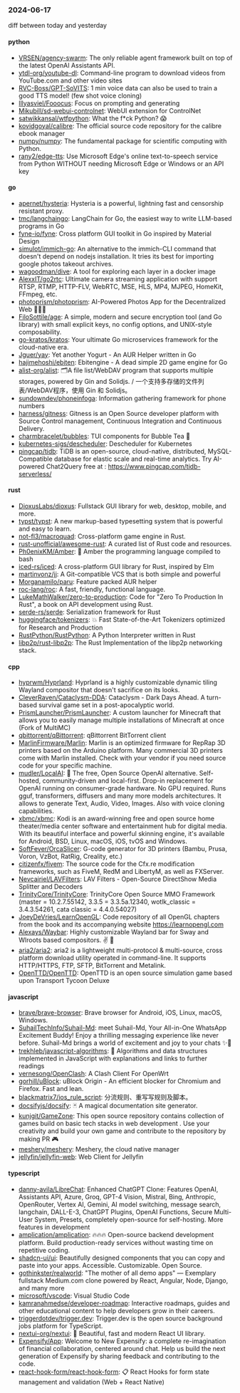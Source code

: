 ### 2024-06-17
diff between today and yesterday

#### python
* [VRSEN/agency-swarm](https://github.com/VRSEN/agency-swarm): The only reliable agent framework built on top of the latest OpenAI Assistants API.
* [ytdl-org/youtube-dl](https://github.com/ytdl-org/youtube-dl): Command-line program to download videos from YouTube.com and other video sites
* [RVC-Boss/GPT-SoVITS](https://github.com/RVC-Boss/GPT-SoVITS): 1 min voice data can also be used to train a good TTS model! (few shot voice cloning)
* [lllyasviel/Fooocus](https://github.com/lllyasviel/Fooocus): Focus on prompting and generating
* [Mikubill/sd-webui-controlnet](https://github.com/Mikubill/sd-webui-controlnet): WebUI extension for ControlNet
* [satwikkansal/wtfpython](https://github.com/satwikkansal/wtfpython): What the f*ck Python? 😱
* [kovidgoyal/calibre](https://github.com/kovidgoyal/calibre): The official source code repository for the calibre ebook manager
* [numpy/numpy](https://github.com/numpy/numpy): The fundamental package for scientific computing with Python.
* [rany2/edge-tts](https://github.com/rany2/edge-tts): Use Microsoft Edge's online text-to-speech service from Python WITHOUT needing Microsoft Edge or Windows or an API key

#### go
* [apernet/hysteria](https://github.com/apernet/hysteria): Hysteria is a powerful, lightning fast and censorship resistant proxy.
* [tmc/langchaingo](https://github.com/tmc/langchaingo): LangChain for Go, the easiest way to write LLM-based programs in Go
* [fyne-io/fyne](https://github.com/fyne-io/fyne): Cross platform GUI toolkit in Go inspired by Material Design
* [simulot/immich-go](https://github.com/simulot/immich-go): An alternative to the immich-CLI command that doesn't depend on nodejs installation. It tries its best for importing google photos takeout archives.
* [wagoodman/dive](https://github.com/wagoodman/dive): A tool for exploring each layer in a docker image
* [AlexxIT/go2rtc](https://github.com/AlexxIT/go2rtc): Ultimate camera streaming application with support RTSP, RTMP, HTTP-FLV, WebRTC, MSE, HLS, MP4, MJPEG, HomeKit, FFmpeg, etc.
* [photoprism/photoprism](https://github.com/photoprism/photoprism): AI-Powered Photos App for the Decentralized Web 🌈💎✨
* [FiloSottile/age](https://github.com/FiloSottile/age): A simple, modern and secure encryption tool (and Go library) with small explicit keys, no config options, and UNIX-style composability.
* [go-kratos/kratos](https://github.com/go-kratos/kratos): Your ultimate Go microservices framework for the cloud-native era.
* [Jguer/yay](https://github.com/Jguer/yay): Yet another Yogurt - An AUR Helper written in Go
* [hajimehoshi/ebiten](https://github.com/hajimehoshi/ebiten): Ebitengine - A dead simple 2D game engine for Go
* [alist-org/alist](https://github.com/alist-org/alist): 🗂️A file list/WebDAV program that supports multiple storages, powered by Gin and Solidjs. / 一个支持多存储的文件列表/WebDAV程序，使用 Gin 和 Solidjs。
* [sundowndev/phoneinfoga](https://github.com/sundowndev/phoneinfoga): Information gathering framework for phone numbers
* [harness/gitness](https://github.com/harness/gitness): Gitness is an Open Source developer platform with Source Control management, Continuous Integration and Continuous Delivery.
* [charmbracelet/bubbles](https://github.com/charmbracelet/bubbles): TUI components for Bubble Tea 🫧
* [kubernetes-sigs/descheduler](https://github.com/kubernetes-sigs/descheduler): Descheduler for Kubernetes
* [pingcap/tidb](https://github.com/pingcap/tidb): TiDB is an open-source, cloud-native, distributed, MySQL-Compatible database for elastic scale and real-time analytics. Try AI-powered Chat2Query free at : https://www.pingcap.com/tidb-serverless/

#### rust
* [DioxusLabs/dioxus](https://github.com/DioxusLabs/dioxus): Fullstack GUI library for web, desktop, mobile, and more.
* [typst/typst](https://github.com/typst/typst): A new markup-based typesetting system that is powerful and easy to learn.
* [not-fl3/macroquad](https://github.com/not-fl3/macroquad): Cross-platform game engine in Rust.
* [rust-unofficial/awesome-rust](https://github.com/rust-unofficial/awesome-rust): A curated list of Rust code and resources.
* [Ph0enixKM/Amber](https://github.com/Ph0enixKM/Amber): 💎 Amber the programming language compiled to bash
* [iced-rs/iced](https://github.com/iced-rs/iced): A cross-platform GUI library for Rust, inspired by Elm
* [martinvonz/jj](https://github.com/martinvonz/jj): A Git-compatible VCS that is both simple and powerful
* [Morganamilo/paru](https://github.com/Morganamilo/paru): Feature packed AUR helper
* [roc-lang/roc](https://github.com/roc-lang/roc): A fast, friendly, functional language.
* [LukeMathWalker/zero-to-production](https://github.com/LukeMathWalker/zero-to-production): Code for "Zero To Production In Rust", a book on API development using Rust.
* [serde-rs/serde](https://github.com/serde-rs/serde): Serialization framework for Rust
* [huggingface/tokenizers](https://github.com/huggingface/tokenizers): 💥 Fast State-of-the-Art Tokenizers optimized for Research and Production
* [RustPython/RustPython](https://github.com/RustPython/RustPython): A Python Interpreter written in Rust
* [libp2p/rust-libp2p](https://github.com/libp2p/rust-libp2p): The Rust Implementation of the libp2p networking stack.

#### cpp
* [hyprwm/Hyprland](https://github.com/hyprwm/Hyprland): Hyprland is a highly customizable dynamic tiling Wayland compositor that doesn't sacrifice on its looks.
* [CleverRaven/Cataclysm-DDA](https://github.com/CleverRaven/Cataclysm-DDA): Cataclysm - Dark Days Ahead. A turn-based survival game set in a post-apocalyptic world.
* [PrismLauncher/PrismLauncher](https://github.com/PrismLauncher/PrismLauncher): A custom launcher for Minecraft that allows you to easily manage multiple installations of Minecraft at once (Fork of MultiMC)
* [qbittorrent/qBittorrent](https://github.com/qbittorrent/qBittorrent): qBittorrent BitTorrent client
* [MarlinFirmware/Marlin](https://github.com/MarlinFirmware/Marlin): Marlin is an optimized firmware for RepRap 3D printers based on the Arduino platform. Many commercial 3D printers come with Marlin installed. Check with your vendor if you need source code for your specific machine.
* [mudler/LocalAI](https://github.com/mudler/LocalAI): 🤖 The free, Open Source OpenAI alternative. Self-hosted, community-driven and local-first. Drop-in replacement for OpenAI running on consumer-grade hardware. No GPU required. Runs gguf, transformers, diffusers and many more models architectures. It allows to generate Text, Audio, Video, Images. Also with voice cloning capabilities.
* [xbmc/xbmc](https://github.com/xbmc/xbmc): Kodi is an award-winning free and open source home theater/media center software and entertainment hub for digital media. With its beautiful interface and powerful skinning engine, it's available for Android, BSD, Linux, macOS, iOS, tvOS and Windows.
* [SoftFever/OrcaSlicer](https://github.com/SoftFever/OrcaSlicer): G-code generator for 3D printers (Bambu, Prusa, Voron, VzBot, RatRig, Creality, etc.)
* [citizenfx/fivem](https://github.com/citizenfx/fivem): The source code for the Cfx.re modification frameworks, such as FiveM, RedM and LibertyM, as well as FXServer.
* [Nevcairiel/LAVFilters](https://github.com/Nevcairiel/LAVFilters): LAV Filters - Open-Source DirectShow Media Splitter and Decoders
* [TrinityCore/TrinityCore](https://github.com/TrinityCore/TrinityCore): TrinityCore Open Source MMO Framework (master = 10.2.7.55142, 3.3.5 = 3.3.5a.12340, wotlk_classic = 3.4.3.54261, cata classic = 4.4.0.54027)
* [JoeyDeVries/LearnOpenGL](https://github.com/JoeyDeVries/LearnOpenGL): Code repository of all OpenGL chapters from the book and its accompanying website https://learnopengl.com
* [Alexays/Waybar](https://github.com/Alexays/Waybar): Highly customizable Wayland bar for Sway and Wlroots based compositors. ✌️ 🎉
* [aria2/aria2](https://github.com/aria2/aria2): aria2 is a lightweight multi-protocol & multi-source, cross platform download utility operated in command-line. It supports HTTP/HTTPS, FTP, SFTP, BitTorrent and Metalink.
* [OpenTTD/OpenTTD](https://github.com/OpenTTD/OpenTTD): OpenTTD is an open source simulation game based upon Transport Tycoon Deluxe

#### javascript
* [brave/brave-browser](https://github.com/brave/brave-browser): Brave browser for Android, iOS, Linux, macOS, Windows.
* [SuhailTechInfo/Suhail-Md](https://github.com/SuhailTechInfo/Suhail-Md): meet Suhail-Md, Your All-in-One WhatsApp Excitement Buddy! Enjoy a thrilling messaging experience like never before. Suhail-Md brings a world of excitement and joy to your chats ✨🤖
* [trekhleb/javascript-algorithms](https://github.com/trekhleb/javascript-algorithms): 📝 Algorithms and data structures implemented in JavaScript with explanations and links to further readings
* [vernesong/OpenClash](https://github.com/vernesong/OpenClash): A Clash Client For OpenWrt
* [gorhill/uBlock](https://github.com/gorhill/uBlock): uBlock Origin - An efficient blocker for Chromium and Firefox. Fast and lean.
* [blackmatrix7/ios_rule_script](https://github.com/blackmatrix7/ios_rule_script): 分流规则、重写写规则及脚本。
* [docsifyjs/docsify](https://github.com/docsifyjs/docsify): 🃏 A magical documentation site generator.
* [kunjgit/GameZone](https://github.com/kunjgit/GameZone): This open source repository contains collection of games build on basic tech stacks in web development . Use your creativity and build your own game and contribute to the repository by making PR 🎮
* [meshery/meshery](https://github.com/meshery/meshery): Meshery, the cloud native manager
* [jellyfin/jellyfin-web](https://github.com/jellyfin/jellyfin-web): Web Client for Jellyfin

#### typescript
* [danny-avila/LibreChat](https://github.com/danny-avila/LibreChat): Enhanced ChatGPT Clone: Features OpenAI, Assistants API, Azure, Groq, GPT-4 Vision, Mistral, Bing, Anthropic, OpenRouter, Vertex AI, Gemini, AI model switching, message search, langchain, DALL-E-3, ChatGPT Plugins, OpenAI Functions, Secure Multi-User System, Presets, completely open-source for self-hosting. More features in development
* [amplication/amplication](https://github.com/amplication/amplication): 🔥🔥🔥 Open-source backend development platform. Build production-ready services without wasting time on repetitive coding.
* [shadcn-ui/ui](https://github.com/shadcn-ui/ui): Beautifully designed components that you can copy and paste into your apps. Accessible. Customizable. Open Source.
* [gothinkster/realworld](https://github.com/gothinkster/realworld): "The mother of all demo apps" — Exemplary fullstack Medium.com clone powered by React, Angular, Node, Django, and many more
* [microsoft/vscode](https://github.com/microsoft/vscode): Visual Studio Code
* [kamranahmedse/developer-roadmap](https://github.com/kamranahmedse/developer-roadmap): Interactive roadmaps, guides and other educational content to help developers grow in their careers.
* [triggerdotdev/trigger.dev](https://github.com/triggerdotdev/trigger.dev): Trigger.dev is the open source background jobs platform for TypeScript.
* [nextui-org/nextui](https://github.com/nextui-org/nextui): 🚀 Beautiful, fast and modern React UI library.
* [Expensify/App](https://github.com/Expensify/App): Welcome to New Expensify: a complete re-imagination of financial collaboration, centered around chat. Help us build the next generation of Expensify by sharing feedback and contributing to the code.
* [react-hook-form/react-hook-form](https://github.com/react-hook-form/react-hook-form): 📋 React Hooks for form state management and validation (Web + React Native)
